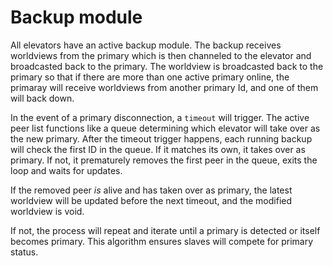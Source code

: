 # Backup module
All elevators have an active backup module. The backup receives worldviews from the primary which is then channeled to the elevator and broadcasted back to the primary. The worldview is broadcasted back to the primary so that if there are more than one active primary online, the primaray will receive worldviews from another primary Id, and one of them will back down.

In the event of a primary disconnection, a `timeout` will trigger. The active peer list functions like a queue determining which elevator will take over as the new primary. After the timeout trigger happens, each running backup will check the first ID in the queue. If it matches its own, it takes over as primary. If not, it prematurely removes the first peer in the queue, exits the loop and waits for updates.

If the removed peer *is* alive and has taken over as primary, the latest worldview will be updated before the next timeout, and the modified worldview is void.

If not, the process will repeat and iterate until a primary is detected or itself becomes primary. This algorithm ensures slaves will compete for primary status.